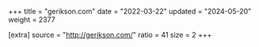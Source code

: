 +++
title = "gerikson.com"
date = "2022-03-22"
updated = "2024-05-20"
weight = 2377

[extra]
source = "http://gerikson.com/"
ratio = 41
size = 2
+++
